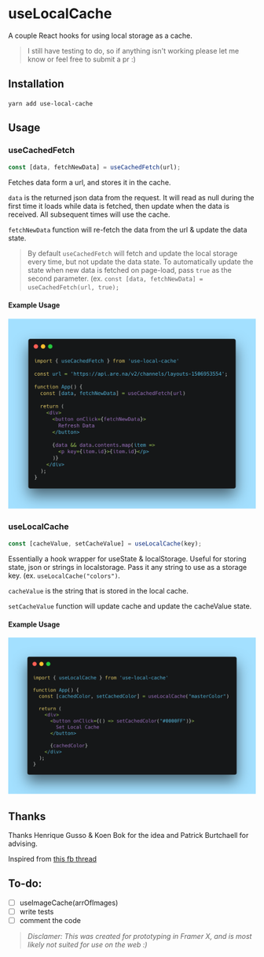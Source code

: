 # useLocalCache

A couple React hooks for using local storage as a cache.

> I still have testing to do, so if anything isn't working please let me know or feel free to submit a pr :)

## Installation 
`yarn add use-local-cache`

## Usage
### useCachedFetch
```js
const [data, fetchNewData] = useCachedFetch(url);
```

Fetches data form a url, and stores it in the cache.

`data` is the returned json data from the request. 
It will read as null during the first time it loads while data is fetched, then update when the data is received. All subsequent times will use the cache.

`fetchNewData` function will re-fetch the data from the url & update the data state.

> By default `useCachedFetch` will fetch and update the local storage every time, but not update the data state. To automatically update the state when new data is fetched on page-load, pass `true` as the second parameter. (ex. `const [data, fetchNewData] = useCachedFetch(url, true);`

#### Example Usage
![](https://github.com/huntercaron/use-local-cache/blob/master/assets/useCachedFetch.png)

### useLocalCache
```js
const [cacheValue, setCacheValue] = useLocalCache(key);
```

Essentially a hook wrapper for useState & localStorage. 
Useful for storing state, json or strings in localstorage. Pass it any string to use as a storage key. (ex. `useLocalCache("colors")`.

`cacheValue` is the string that is stored in the local cache.

`setCacheValue` function will update cache and update the cacheValue state.

#### Example Usage
![](https://github.com/huntercaron/use-local-cache/blob/master/assets/useLocalCache.png)



## Thanks
Thanks Henrique Gusso & Koen Bok for the idea and Patrick Burtchaell for  advising.

Inspired from [this fb thread](https://www.facebook.com/groups/framerjs/permalink/1932464396880622/)


## To-do: 
- [ ] useImageCache(arrOfImages)
- [ ] write tests
- [ ] comment the code

> *Disclamer: This was created for prototyping in Framer X, and is most likely not suited for use on the web :)*
